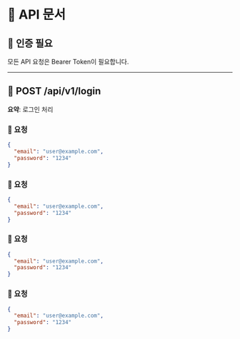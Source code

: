 # 📘 API 문서

## 🔐 인증 필요

모든 API 요청은 Bearer Token이 필요합니다.

---

## 🧾 POST /api/v1/login

**요약**: 로그인 처리

### 🔸 요청

```json
{
  "email": "user@example.com",
  "password": "1234"
}
```

### 🔸 요청

```json
{
  "email": "user@example.com",
  "password": "1234"
}
```

### 🔸 요청

```json
{
  "email": "user@example.com",
  "password": "1234"
}
```

### 🔸 요청

```json
{
  "email": "user@example.com",
  "password": "1234"
}
```
